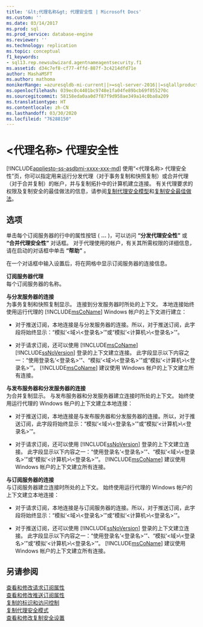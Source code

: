 ```yaml
---
title: '&lt;代理名称&gt; 代理安全性 | Microsoft Docs'
ms.custom: ''
ms.date: 03/14/2017
ms.prod: sql
ms.prod_service: database-engine
ms.reviewer: ''
ms.technology: replication
ms.topic: conceptual
f1_keywords:
- sql13.rep.newsubwizard.agentnameagentsecurity.f1
ms.assetid: d34c7ef8-cf77-4ffd-887f-3c4214dfd71e
author: MashaMSFT
ms.author: mathoma
monikerRange: =azuresqldb-mi-current||>=sql-server-2016||=sqlallproducts-allversions
ms.openlocfilehash: 039ec0c4401bc9748e1fa04fe89bcb69f055270c
ms.sourcegitcommit: 58158eda0aa0d7f87f9d958ae349a14c0ba8a209
ms.translationtype: HT
ms.contentlocale: zh-CN
ms.lasthandoff: 03/30/2020
ms.locfileid: "76288150"
---
```

# <a name="ltagentnamegt-agent-security"></a>&lt;代理名称&gt; 代理安全性
[!INCLUDE[appliesto-ss-asdbmi-xxxx-xxx-md](../../includes/appliesto-ss-asdbmi-xxxx-xxx-md.md)]
  使用“\<代理名称> 代理安全性”页，你可以指定用来运行分发代理（对于事务复制和快照复制）或合并代理（对于合并复制）的帐户，并与复制拓扑中的计算机建立连接。 有关代理要求的权限及复制安全的最佳做法的信息，请参阅[复制代理安全模型](../../relational-databases/replication/security/replication-agent-security-model.md)和[复制安全最佳做法](../../relational-databases/replication/security/replication-security-best-practices.md)。  
  
## <a name="options"></a>选项  
 单击每个订阅服务器的行中的属性按钮 ( **...** )，可以访问 **“分发代理安全性”** 或 **“合并代理安全性”** 对话框。 对于代理使用的帐户，有关其所需权限的详细信息，请在启动的对话框中单击 **“帮助”** 。  
  
 在一个对话框中输入设置后，将在网格中显示订阅服务器的连接信息。  
  
 **订阅服务器代理**  
 每个订阅服务器的名称。  
  
 **与分发服务器的连接**  
 为事务复制和快照复制显示。 连接到分发服务器时所处的上下文。 本地连接始终使用运行代理的 [!INCLUDE[msCoName](../../includes/msconame-md.md)] Windows 帐户的上下文进行建立：  
  
-   对于推送订阅，本地连接是与分发服务器的连接。所以，对于推送订阅，此字段将始终显示：“模拟‘\<域>\\<登录名\>’”或“模拟‘\<计算机>\\<登录名\>’”。  
  
-   对于请求订阅，还可以使用 [!INCLUDE[msCoName](../../includes/msconame-md.md)] [!INCLUDE[ssNoVersion](../../includes/ssnoversion-md.md)] 登录的上下文建立连接。 此字段显示以下内容之一：“使用登录名‘\<登录名>’”、“模拟‘\<域>\\<登录名\>’”或“模拟‘\<计算机>\\<登录名\>’”。 [!INCLUDE[msCoName](../../includes/msconame-md.md)] 建议使用 Windows 帐户的上下文建立所有连接。  
  
 **与发布服务器和分发服务器的连接**  
 为合并复制显示。 与发布服务器和分发服务器建立连接时所处的上下文。 始终使用运行代理的 Windows 帐户的上下文建立本地连接：  
  
-   对于推送订阅，本地连接是与发布服务器和分发服务器的连接。所以，对于推送订阅，此字段将始终显示：“模拟‘\<域>\\<登录名\>’”或“模拟‘\<计算机>\\<登录名\>’”。  
  
-   对于请求订阅，还可以使用 [!INCLUDE[ssNoVersion](../../includes/ssnoversion-md.md)] 登录的上下文建立连接。 此字段显示以下内容之一：“使用登录名‘\<登录名>’”、“模拟‘\<域>\\<登录名\>’”或“模拟‘\<计算机>\\<登录名\>’”。 [!INCLUDE[msCoName](../../includes/msconame-md.md)] 建议使用 Windows 帐户的上下文建立所有连接。  
  
 **与订阅服务器的连接**  
 与订阅服务器建立连接时所处的上下文。 始终使用运行代理的 Windows 帐户的上下文建立本地连接：  
  
-   对于请求订阅，本地连接是与订阅服务器的连接。所以，对于推送订阅，此字段将始终显示：“模拟‘\<域>\\<登录名\>’”或“模拟‘\<计算机>\\<登录名\>’”。  
  
-   对于推送订阅，还可以使用 [!INCLUDE[ssNoVersion](../../includes/ssnoversion-md.md)] 登录的上下文建立连接。 此字段显示以下内容之一：“使用登录名‘\<登录名>’”、“模拟‘\<域>\\<登录名\>’”或“模拟‘\<计算机>\\<登录名\>’”。 [!INCLUDE[msCoName](../../includes/msconame-md.md)] 建议使用 Windows 帐户的上下文建立所有连接。  
  
## <a name="see-also"></a>另请参阅  
 [查看和修改请求订阅属性](../../relational-databases/replication/view-and-modify-pull-subscription-properties.md)   
 [查看和修改推送订阅属性](../../relational-databases/replication/view-and-modify-push-subscription-properties.md)   
 [复制的标识和访问控制](../../relational-databases/replication/security/identity-and-access-control-replication.md)   
 [复制代理安全模式](../../relational-databases/replication/security/replication-agent-security-model.md)   
 [查看和修改复制安全设置](../../relational-databases/replication/security/view-and-modify-replication-security-settings.md)  
  
  
